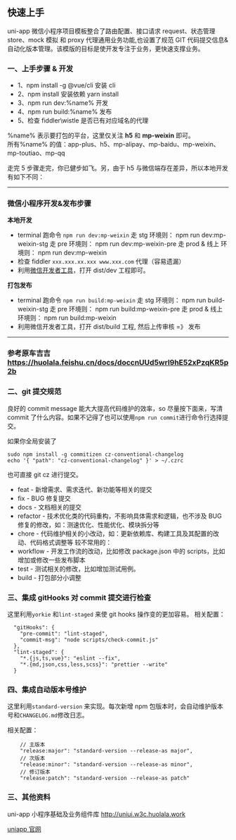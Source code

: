 ## 快速上手

uni-app 微信小程序项目模板整合了路由配置、接口请求 request、状态管理 store、mock 模拟 和 proxy 代理通用业务功能,也设置了规范 GIT 代码提交信息&自动化版本管理。该模版的目标是使开发专注于业务，更快速支撑业务。

### 一、上手步骤 & 开发

- 1、npm install -g @vue/cli 安装 cli
- 2、npm install 安装依赖 yarn install
- 3、npm run dev:%name% 开发
- 4、npm run build:%name% 发布
- 5、检查 fiddler\wistle 是否已有对应域名的代理

%name% 表示要打包的平台，这里仅关注 **h5** 和 **mp-weixin** 即可。  
所有%name% 的值：app-plus、h5、mp-alipay、mp-baidu、mp-weixin、mp-toutiao、mp-qq

走完 5 步骤走完，你已健步如飞。另，由于 h5 与微信端存在差异，所以本地开发有如下不同：

---

### 微信小程序开发&发布步骤

**本地开发**

- terminal 跑命令 `npm run dev:mp-weixin`
  走 stg 环境则： npm run dev:mp-weixin-stg
  走 pre 环境则： npm run dev:mp-weixin-pre
  走 prod & 线上 环境则： npm run dev:mp-weixin
- 检查 fiddler `xxx.xxx.xx.xxx www.xxx.com` 代理（容易遗漏）
- 利用[微信开发者工具](https://developers.weixin.qq.com/miniprogram/dev/devtools/download.html)，打开 dist/dev 工程即可。

**打包发布**

- terminal 跑命令 `npm run build:mp-weixin`
  走 stg 环境则： npm run build-weixin-stg
  走 pre 环境则： npm run build:mp-weixin-pre
  走 prod & 线上 环境则： npm run build:mp-weixin
- 利用微信开发者工具，打开 dist/build 工程, 然后上传审核 =》 发布

---

### 参考原车吉吉 https://huolala.feishu.cn/docs/doccnUUd5wrl9hE52xPzqKR5p2b

### 二、git 提交规范

良好的 commit message 能大大提高代码维护的效率，so 尽量按下面来，写清 commit 了什么内容。如果不记得了也可以使用`npm run commit`进行命令行选择提交。

如果你全局安装了

```
sudo npm install -g commitizen cz-conventional-changelog
echo '{ "path": "cz-conventional-changelog" }' > ~/.czrc
```

也可直接 git cz 进行提交。

- feat - 新增需求、需求迭代、新功能等相关的提交
- fix - BUG 修复提交
- docs - 文档相关的提交
- refactor - 技术优化类的代码重构，不影响具体需求和逻辑，也不涉及 BUG 修复的修改，如：测速优化、性能优化、模块拆分等
- chore - 代码维护相关的小改动，如：更新依赖库、构建工具及其配置的改动、代码格式调整等
  较不常用的：
- workflow - 开发工作流的改动，比如修改 package.json 中的 scripts，比如增加或修改一些发布脚本
- test - 测试相关的修改，比如增加测试用例。
- build - 打包部分小调整

### 三、集成 gitHooks 对 commit 提交进行检查

这里利用`yorkie` 和`lint-staged` 来使 git hooks 操作变的更加容易。
相关配置：

```
  "gitHooks": {
    "pre-commit": "lint-staged",
    "commit-msg": "node scripts/check-commit.js"
  },
  "lint-staged": {
    "*.{js,ts,vue}": "eslint --fix",
    "*.{md,json,css,less,scss}": "prettier --write"
  }
```

### 四、集成自动版本号维护

这里利用`standard-version` 来实现。每次新增 npm 包版本时，会自动维护版本号和`CHANGELOG.md`修改日志。

相关配置：

```
    // 主版本
    "release:major": "standard-version --release-as major",
    // 次版本
    "release:minor": "standard-version --release-as minor",
    // 修订版本
    "release:patch": "standard-version --release-as patch"
```

### 三、其他资料

uni-app 小程序基础及业务组件库
http://uniui.w3c.huolala.work

[uniapp 官网](https://uniapp.dcloud.io/)
